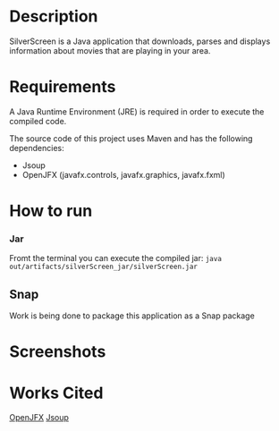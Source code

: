# Description

SilverScreen is a Java application that downloads, parses and displays information about movies that are playing in your area.

# Requirements

A Java Runtime Environment (JRE) is required in order to execute the compiled code.

The source code of this project uses Maven and has the following dependencies:
- Jsoup
- OpenJFX (javafx.controls, javafx.graphics, javafx.fxml)

# How to run

### Jar

Fromt the terminal you can execute the compiled jar:
`java out/artifacts/silverScreen_jar/silverScreen.jar`

## Snap

Work is being done to package this application as a Snap package

# Screenshots


# Works Cited
[OpenJFX](https://openjfx.io/ "OpenJFX website")
[Jsoup](https://jsoup.org/ "Jsoup website")
